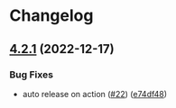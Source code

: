 # Changelog

## [4.2.1](https://github.com/node-modules/sdk-base/compare/v4.2.0...v4.2.1) (2022-12-17)


### Bug Fixes

* auto release on action ([#22](https://github.com/node-modules/sdk-base/issues/22)) ([e74df48](https://github.com/node-modules/sdk-base/commit/e74df4885a74fa99e935323a858e7f6c4447cc97))
